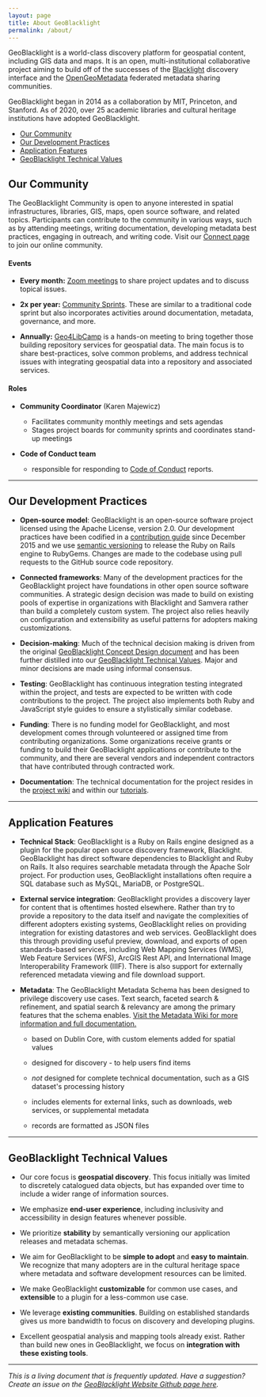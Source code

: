 ```yaml
---
layout: page
title: About GeoBlacklight
permalink: /about/
---
```


GeoBlacklight is a world-class discovery platform for geospatial content, including GIS data and maps. It is an open, multi-institutional collaborative project aiming to build off of the successes of the [Blacklight](https://projectblacklight.org/) discovery interface and the [OpenGeoMetadata](https://github.com/OpenGeoMetadata) federated metadata sharing communities.

GeoBlacklight began in 2014 as a collaboration by MIT, Princeton, and Stanford. As of 2020, over 25 academic libraries and cultural heritage institutions have adopted GeoBlacklight.

- [Our Community](#our-community)
- [Our Development Practices](#our-development-practices)
- [Application Features](#application-features)
- [GeoBlacklight Technical Values](#geoblacklight-technical-values)


Our Community
-------------

The GeoBlacklight Community is open to anyone interested in spatial infrastructures, libraries, GIS, maps, open source software, and related topics. Participants can contribute to the community in various ways, such as by attending meetings, writing documentation, developing metadata best practices, engaging in outreach, and writing code. Visit our [Connect page](https://geoblacklight.org/connect.html) to join our online community.

#### Events

- **Every month:** [Zoom meetings](https://z.umn.edu/gbl-meetings) to share project updates and to discuss topical issues.

- **2x per year:** [Community Sprints](https://github.com/geoblacklight/geoblacklight/projects?query=). These are similar to a traditional code sprint but also incorporates activities around documentation, metadata, governance, and more.

- **Annually:** [Geo4LibCamp](https://geo4libcamp.org/) is a hands-on meeting to bring together those building repository services for geospatial data. The main focus is to share best-practices, solve common problems, and address technical issues with integrating geospatial data into a repository and associated services.

#### Roles

- **Community Coordinator** (Karen Majewicz)

	- Facilitates community monthly meetings and sets agendas
	- Stages project boards for community sprints and coordinates stand-up meetings


- **Code of Conduct team**

	- responsible for responding to [Code of Conduct](https://github.com/geoblacklight/geoblacklight/blob/main/CODE_OF_CONDUCT.md) reports.

**************************

Our Development Practices
-------------------------

- **Open-source model**: GeoBlacklight is an open-source software project licensed using the Apache License, version 2.0. Our development practices have been codified in a [contribution guide](https://github.com/geoblacklight/geoblacklight/blob/main/CONTRIBUTING.md) since December 2015 and we use [semantic versioning](https://semver.org/) to release the Ruby on Rails engine to RubyGems. Changes are made to the codebase using pull requests to the GitHub source code repository.

- **Connected frameworks**: Many of the development practices for the GeoBlacklight project have foundations in other open source software communities. A strategic design decision was made to build on existing pools of expertise in organizations with Blacklight and Samvera rather than build a completely custom system. The project also relies heavily on configuration and extensibility as useful patterns for adopters making customizations.

- **Decision-making**: Much of the technical decision making is driven from the original [GeoBlacklight Concept Design document](https://geoblacklight.org/documents/GeoBlacklight%20Concept%20Design%20v0.3.3.pdf) and has been further distilled into our [GeoBlacklight Technical Values](#geoblacklight-technical-values). Major and minor decisions are made using informal consensus.

- **Testing**: GeoBlacklight has continuous integration testing integrated within the project, and tests are expected to be written with code contributions to the project. The project also implements both Ruby and JavaScript style guides to ensure a stylistically similar codebase.

- **Funding**: There is no funding model for GeoBlacklight, and most development comes through volunteered or assigned time from contributing organizations. Some organizations receive grants or funding to build their GeoBlacklight applications or contribute to the community, and there are several vendors and independent contractors that have contributed through contracted work.

- **Documentation**: The technical documentation for the project resides in the [project wiki](https://github.com/geoblacklight/geoblacklight/wiki) and within our [tutorials](https://geoblacklight.org/tutorials.html).

**************************

Application Features
--------------------

- **Technical Stack**: GeoBlacklight is a Ruby on Rails engine designed as a plugin for the popular open source discovery framework, Blacklight. GeoBlacklight has direct software dependencies to Blacklight and Ruby on Rails. It also requires searchable metadata through the Apache Solr project. For production uses, GeoBlacklight installations often require a SQL database such as MySQL, MariaDB, or PostgreSQL. 

- **External service integration**: GeoBlacklight provides a discovery layer for content that is oftentimes hosted elsewhere. Rather than try to provide a repository to the data itself and navigate the complexities of different adopters existing systems, GeoBlacklight relies on providing integration for existing datastores and web services. GeoBlacklight does this through providing useful preview, download, and exports of open standards-based services, including Web Mapping Services (WMS), Web Feature Services (WFS), ArcGIS Rest API, and International Image Interoperability Framework (IIIF). There is also support for externally referenced metadata viewing and file download support.

- **Metadata**: The GeoBlacklight Metadata Schema has been designed to privilege discovery use cases. Text search, faceted search & refinement, and spatial search & relevancy are among the primary features that the schema enables. [Visit the Metadata Wiki for more information and full documentation.](https://github.com/geoblacklight/geoblacklight/wiki/GeoBlacklight-Metadata)

	- based on Dublin Core, with custom elements added for spatial values

	- designed for discovery - to help users find items

	- _not_ designed for complete technical documentation, such as a GIS dataset's processing history

	- includes elements for external links, such as downloads, web services, or supplemental metadata

	- records are formatted as JSON files

**************************

GeoBlacklight Technical Values
------------------------------

- Our core focus is **geospatial discovery**. This focus initially was limited to discretely catalogued data objects, but has expanded over time to include a wider range of information sources.

- We emphasize **end-user experience**, including inclusivity and accessibility in design features whenever possible.

- We prioritize **stability** by semantically versioning our application releases and metadata schemas.

- We aim for GeoBlacklight to be **simple to adopt** and **easy to maintain**. We recognize that many adopters are in the cultural heritage space where metadata and software development resources can be limited.

- We make GeoBlacklight **customizable** for common use cases, and **extensible** to a plugin for a less-common use case.

- We leverage **existing communities**. Building on established standards gives us more bandwidth to focus on discovery and developing plugins.

- Excellent geospatial analysis and mapping tools already exist. Rather than build new ones in GeoBlacklight, we focus on **integration with these existing tools**.

**************************

*This is a living document that is frequently updated. Have a suggestion? Create an issue on the [GeoBlacklight Website Github page here](https://github.com/geoblacklight/geoblacklight.github.io/issues).*